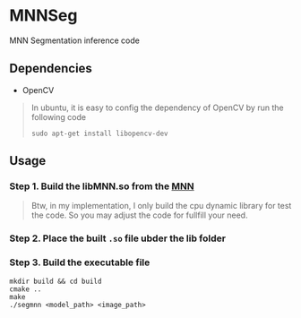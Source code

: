 # MNNSeg
MNN Segmentation inference code

## Dependencies
- OpenCV
> In ubuntu, it is easy to config the dependency of OpenCV by run the following code 
> ```
> sudo apt-get install libopencv-dev
> ```

## Usage 
### Step 1. Build the libMNN.so from the [MNN](https://github.com/alibaba/MNN)
> Btw, in my implementation, I only build the cpu dynamic library for test the code. So you may adjust the code for fullfill your need.

### Step 2. Place the built `.so` file ubder the lib folder

### Step 3. Build the executable file

```
mkdir build && cd build
cmake ..
make
./segmnn <model_path> <image_path>
```

